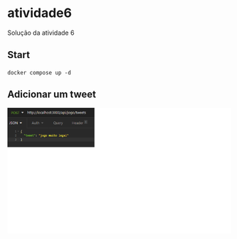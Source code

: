 # atividade6
Solução da atividade 6

## Start
`docker compose up -d`

## Adicionar um tweet
![Imagem postTweets.png não encontrada](/imagens/postTweets.png)
